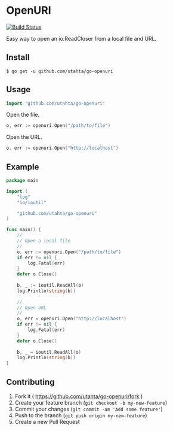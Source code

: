 # OpenURI

[![Build Status](https://travis-ci.org/utahta/go-openuri.svg?branch=master)](https://travis-ci.org/utahta/go-openuri)

Easy way to open an io.ReadCloser from a local file and URL.

## Install

```
$ go get -u github.com/utahta/go-openuri
```

## Usage

```go
import "github.com/utahta/go-openuri"
```

Open the file.
```go
o, err := openuri.Open("/path/to/file")
```

Open the URL.
```go
o, err := openuri.Open("http://localhost")
```

## Example

```go
package main

import (
	"log"
	"io/ioutil"

	"github.com/utahta/go-openuri"
)

func main() {
	//
	// Open a local file
	//
	o, err := openuri.Open("/path/to/file")
	if err != nil {
	    log.Fatal(err)
	}
	defer o.Close()
	
	b, _ := ioutil.ReadAll(o)
	log.Println(string(b))
	
	//
	// Open URL
	//
	o, err = openuri.Open("http://localhost")
	if err != nil {
	    log.Fatal(err)
	}
	defer o.Close()
	
	b, _ = ioutil.ReadAll(o)
	log.Println(string(b))
}
```

## Contributing

1. Fork it ( https://github.com/utahta/go-openuri/fork )
2. Create your feature branch (`git checkout -b my-new-feature`)
3. Commit your changes (`git commit -am 'Add some feature'`)
4. Push to the branch (`git push origin my-new-feature`)
5. Create a new Pull Request

